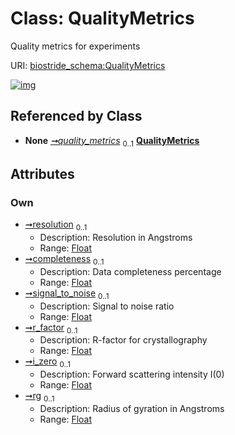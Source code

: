 
# Class: QualityMetrics

Quality metrics for experiments

URI: [biostride_schema:QualityMetrics](https://w3id.org/biostride/schema/QualityMetrics)


[![img](https://yuml.me/diagram/nofunky;dir:TB/class/[ExperimentRun]++-%20quality_metrics%200..1>[QualityMetrics&#124;resolution:float%20%3F;completeness:float%20%3F;signal_to_noise:float%20%3F;r_factor:float%20%3F;i_zero:float%20%3F;rg:float%20%3F],[ExperimentRun])](https://yuml.me/diagram/nofunky;dir:TB/class/[ExperimentRun]++-%20quality_metrics%200..1>[QualityMetrics&#124;resolution:float%20%3F;completeness:float%20%3F;signal_to_noise:float%20%3F;r_factor:float%20%3F;i_zero:float%20%3F;rg:float%20%3F],[ExperimentRun])

## Referenced by Class

 *  **None** *[➞quality_metrics](experimentRun__quality_metrics.md)*  <sub>0..1</sub>  **[QualityMetrics](QualityMetrics.md)**

## Attributes


### Own

 * [➞resolution](qualityMetrics__resolution.md)  <sub>0..1</sub>
     * Description: Resolution in Angstroms
     * Range: [Float](types/Float.md)
 * [➞completeness](qualityMetrics__completeness.md)  <sub>0..1</sub>
     * Description: Data completeness percentage
     * Range: [Float](types/Float.md)
 * [➞signal_to_noise](qualityMetrics__signal_to_noise.md)  <sub>0..1</sub>
     * Description: Signal to noise ratio
     * Range: [Float](types/Float.md)
 * [➞r_factor](qualityMetrics__r_factor.md)  <sub>0..1</sub>
     * Description: R-factor for crystallography
     * Range: [Float](types/Float.md)
 * [➞i_zero](qualityMetrics__i_zero.md)  <sub>0..1</sub>
     * Description: Forward scattering intensity I(0)
     * Range: [Float](types/Float.md)
 * [➞rg](qualityMetrics__rg.md)  <sub>0..1</sub>
     * Description: Radius of gyration in Angstroms
     * Range: [Float](types/Float.md)
